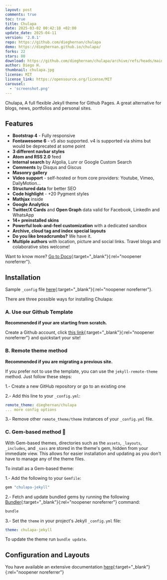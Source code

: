 ```yaml
---
layout: post
comments: true
toc: true
title: Chulapa
date: 2025-03-02 00:42:18 +02:00
update_date: 2025-04-11
version: '2.0.1'
repo: https://github.com/dieghernan/chulapa
demo: https://dieghernan.github.io/chulapa/
forks: 22
stars: 80
download: https://github.com/dieghernan/chulapa/archive/refs/heads/main.zip
author: Diego H.
thumbnail: chulapa.jpg
license: MIT
license_link: https://opensource.org/license/MIT
carousel:
  - 'screenshot.png'
---
```


Chulapa, A full flexible Jekyll theme for Github Pages. A great alternative for blogs, news, portfolios and personal sites.

## Features

- **Bootstrap 4** - Fully responsive
- **Fontawesome 6** - v5 also supported. v4 is supported via shims but would be deprecated at some point
- **3 different navbar styles**
- **Atom and RSS 2.0** feed
- **Internal search** by Algolia, Lunr or Google Custom Search
- **Comments** by Disqus and Giscus
- **Masonry gallery**
- **Video support** - self-hosted or from core providers: Youtube, Vimeo, DailyMotion...
- **Structured data** for better SEO
- **Code highlight** - +20 Pygment styles
- **Mathjax** inside
- **Google Analytics**
- **Twitter/X Cards** and **Open Graph** data valid for Facebook, LinkedIn and WhatsApp
- **14+ preinstalled skins**
- **Powerful look-and-feel customization** with a dedicated sandbox
- **Archive, cloud tag and index special layouts**
- **Do you like breadcrumbs?** We have it.
- **Multiple authors** with location, picture and social links. Travel blogs and colaborative sites welcome!

Want to know more? [Go to Docs](https://dieghernan.github.io/chulapa/docs/01-install){:target="_blank"}{:rel="noopener noreferrer"}.

## Installation

Sample `_config` file [here](https://github.com/dieghernan/chulapa/blob/master/_config.yml){:target="_blank"}{:rel="noopener noreferrer"}.

There are three possible ways for installing Chulapa:

### A. Use our Github Template

**Recommended if your are starting from scratch.**

Create a Github account, click [this link](https://github.com/dieghernan/chulapa-101/generate){:target="_blank"}{:rel="noopener noreferrer"} and quickstart your site!

### B. Remote theme method

**Recommended if you are migrating a previous site.**

If you prefer not to use the template, you can use the `jekyll-remote-theme` method. Just follow these steps:

1.- Create a new GitHub repository or go to an existing one

2.- Add this line to your `_config.yml`:

``` yaml
remote_theme: dieghernan/chulapa
... more config options
```

3.- Remove other `remote_theme/theme` instances of your `_config.yml` file.

### C. Gem-based method 💎

With Gem-based themes, directories such as the `assets`, `_layouts`, `_includes`, and `_sass` are stored in the theme's gem, hidden from your
immediate view. This allows for easier installation and updating as you don't have to manage any of the theme files.

To install as a Gem-based theme:

1.- Add the following to your `Gemfile`:

``` ruby
gem "chulapa-jekyll"
```

2.- Fetch and update bundled gems by running the following [Bundler](https://bundler.io/){:target="_blank"}{:rel="noopener noreferrer"} command:

``` bash
bundle
```

3.- Set the `theme` in your project's Jekyll `_config.yml` file:

``` yaml
theme: chulapa-jekyll
```

To update the theme run `bundle update`.

## Configuration and Layouts

You have available an extensive documentation [here](https://dieghernan.github.io/chulapa/docs/01-install){:target="_blank"}{:rel="noopener noreferrer"}
